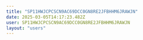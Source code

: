 ```yaml
---
title: "SP11HWJCPCSCN9AC69DCC0GN8RE2JFBHHM6JRAWJN"
date: 2025-03-05T14:17:23.482Z
user: SP11HWJCPCSCN9AC69DCC0GN8RE2JFBHHM6JRAWJN
layout: "users"
---
```

    